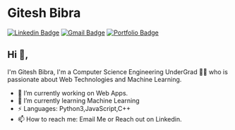 # Gitesh Bibra
[![Linkedin Badge](https://img.shields.io/badge/-kunalraghav-blue?style=flat-square&logo=Linkedin&logoColor=white&link=https://www.linkedin.com/in/kunalraghav/)](https://www.linkedin.com/in/gitesh-bibra-28627a1a7/)
[![Gmail Badge](https://img.shields.io/badge/-kraghav123@gmail.com-c14438?style=flat-square&logo=Gmail&logoColor=white&link=mailto:kraghav123@gmail.com)](mailto:gitesh.bibra@gmail.com)
[![Portfolio Badge](https://img.shields.io/badge/-kunalraghav.github.io-orange?style=flat-square&logo=html5&logoColor=white&link=https://kunalraghav.github.io)](https://giteshbibra.github.io/portfolio-website/)

## Hi 👋, 
I'm Gitesh Bibra, I'm a Computer Science Engineering UnderGrad 👨‍💻 who is passionate about Web Technologies and Machine Learning. 

- 🔭 I’m currently working on Web Apps.
- 🌱 I’m currently learning Machine Learning
-  ⚡ Languages: Python3,JavaScript,C++
- 📫 How to reach me: Email Me or Reach out on Linkedin.

